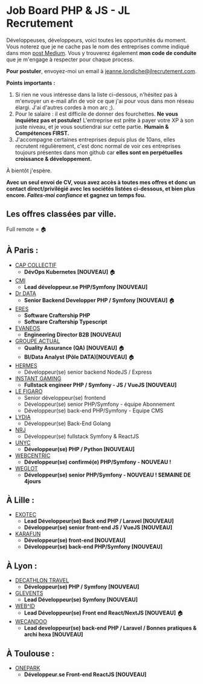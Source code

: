 # Job Board PHP & JS - JL Recrutement

Développeuses, développeurs, voici toutes les opportunités du moment. Vous noterez que je ne cache pas le nom des entreprises comme indiqué dans mon <a href="https://medium.com/@jlondiche/jarr%C3%AAte-le-recrutement-propri%C3%A9taire-je-d%C3%A9marre-l-open-source-6e33463aec9">post Medium</a>. Vous y trouverez également **mon code de conduite** que je m'engage à respecter pour chaque process.

**Pour postuler**, envoyez-moi un email à <a href="mailto:jeanne.londiche@jlrecrutement.com">jeanne.londiche@jlrecrutement.com</a>.

**Points importants :** 
1. Si rien ne vous intéresse dans la liste ci-dessous, n'hésitez pas à m'envoyer un e-mail afin de voir ce que j'ai pour vous dans mon réseau élargi. J'ai d'autres cordes à mon arc ;).
2. Pour le salaire : il est difficile de donner des fourchettes. **Ne vous inquiétez pas et postulez!** L'entreprise est prête à payer votre XP à son juste niveau, et je vous soutiendrai sur cette partie. **Humain & Compétences FIRST.**
3. J'accompagne certaines entreprises depuis plus de 10ans, elles recrutent régulièrement, c'est donc normal de voir ces entreprises toujours présentes dans mon github car **elles sont en perpétuelles croissance & développement.**

À bientôt j'espère.

**Avec un seul envoi de CV, vous avez accès à toutes mes offres et donc un contact direct/privilégié avec les sociétés listées ci-dessous, et bien plus encore. _Faites-moi confiance_ et gagnez un temps fou.**


## Les offres classées par ville.
Full remote = 🏠

## À Paris : 

- [CAP COLLECTIF](CAP_COLLECTIF.md)
	- **DévOps Kubernetes [NOUVEAU]** 🏠
- [CMI](CMI.md)
	- **Lead développeur.se PHP/Symfony [NOUVEAU]**
- [Dr DATA](DRDATA)
	- **Senior Backend Developper PHP / Symfony [NOUVEAU]** 🏠
- [ERES](ERES.md) 
	- **Software Craftership PHP**
	- **Software Craftership Typescript**
- [EVANEOS](EVANEOS.md)
	- **Engineering Director B2B [NOUVEAU]**
- [GROUPE ACTUAL](GROUPE_ACTUAL.md)
	- **Quality Assurance (QA) [NOUVEAU]** 🏠
	- **BI/Data Analyst (Pôle DATA)[NOUVEAU]** 🏠
- [HERMES](HERMES.md) 
	- Développeur(se) senior backend NodeJS / Express
- [INSTANT GAMING](INSTANT_GAMING.md)
	- **Fullstack engineer PHP / Symfony - JS / VueJS [NOUVEAU]**
- [LE FIGARO](LE_FIGARO.md)
	- Senior développeur(se) frontend
	- Développeur(se) senior PHP/Symfony - équipe Abonnement
	- Développeur(se) back-end PHP/Symfony - Equipe CMS
- [LYDIA](LYDIA.md) 
	- Développeur(se) Back-End Golang
- [NRJ](NRJ.md) 
	- Développeur(se) fullstack Symfony & ReactJS
- [UNYC](UNYC.md)
	- **Développeur(se) PHP / Python [NOUVEAU]**
- [WEBCENTRIC](WEBCENTRIC.md) 
	- **Développeur(se) confirmé(e) PHP/Symfony - NOUVEAU !** 
- [WEGLOT](WEGLOT.md) 
	- **Développeur(se) senior PHP/Symfony - NOUVEAU ! SEMAINE DE 4jours** 



## À Lille :

- [EXOTEC](EXOTEC.md) 
	- **Lead Développeur(se) Back end PHP / Laravel [NOUVEAU]**
	- **Développeur(se) senior front-end JS / VueJS [NOUVEAU]**
- [KARAFUN](KARAFUN.md)
	- **Développeur(se) front-end [NOUVEAU]**
	- **Développeur(se) back-end PHP/Symfony [NOUVEAU]**


## À Lyon : 

- [DECATHLON TRAVEL](DECATHLON_TRAVEL.md)
	- **Développeur(se) PHP / Symfony [NOUVEAU]**
- [GLEVENTS](GL_EVENTS.md)
	- **Lead Développeur(se) Symfony [NOUVEAU]**
- [WEB^ID](WEB_ID.md) 
	- **Lead Développeur(se) Front end React/NextJS [NOUVEAU]** 🏠
- [WECANDOO](WECANDOO.md) 
	- **Lead developpeur(se) back-end PHP / Laravel / Bonnes pratiques & archi hexa [NOUVEAU]** 


## À Toulouse :

- [ONEPARK](ONEPARK.md)
	- **Développeur.se Front-end ReactJS [NOUVEAU]**

